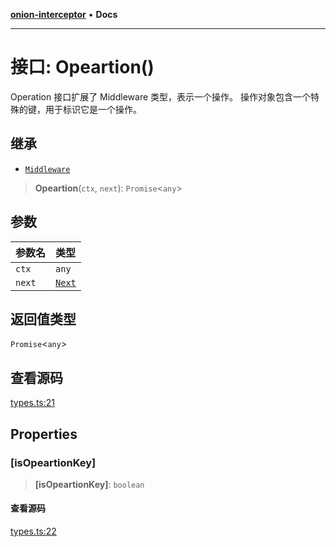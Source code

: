 [**onion-interceptor**](../README.md) • **Docs**

***

# 接口: Opeartion()

Operation 接口扩展了 Middleware 类型，表示一个操作。
操作对象包含一个特殊的键，用于标识它是一个操作。

## 继承

- [`Middleware`](../type-aliases/Middleware.md)

> **Opeartion**(`ctx`, `next`): `Promise`\<`any`\>

## 参数

| 参数名 | 类型 |
| :------ | :------ |
| `ctx` | `any` |
| `next` | [`Next`](../type-aliases/Next.md) |

## 返回值类型

`Promise`\<`any`\>

## 查看源码

[types.ts:21](https://github.com/coverjs/onion-interceptor/blob/4cc2c488931cb6f687c063d370f3262121050ff8/packages/core/src/types.ts#L21)

## Properties

### \[isOpeartionKey\]

> **\[isOpeartionKey\]**: `boolean`

#### 查看源码

[types.ts:22](https://github.com/coverjs/onion-interceptor/blob/4cc2c488931cb6f687c063d370f3262121050ff8/packages/core/src/types.ts#L22)
